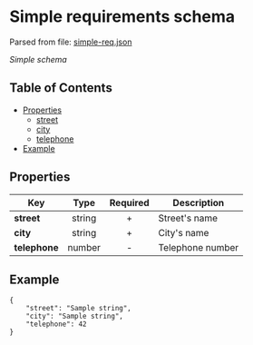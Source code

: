 # __Simple requirements schema__
Parsed from file: [simple-req.json](https://github.com/McCastles/JMC/blob/master/examples/simple/simple-req.json)

_Simple schema_
## Table of Contents
* [Properties](#properties)
	* [street](##properties)
	* [city](##properties)
	* [telephone](##properties)
* [Example](#example)
## __Properties__

|Key|Type|Required|Description|
|-|:-:|:-:|-|
|__street__|string|+|Street's name|
|__city__|string|+|City's name|
|__telephone__|number|-|Telephone number|
## __Example__
```
{
    "street": "Sample string",
    "city": "Sample string",
    "telephone": 42
}
```